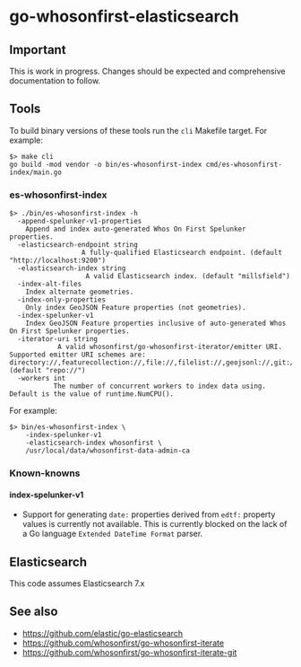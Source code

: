 # go-whosonfirst-elasticsearch

## Important

This is work in progress. Changes should be expected and comprehensive documentation to follow.

## Tools

To build binary versions of these tools run the `cli` Makefile target. For example:

```
$> make cli
go build -mod vendor -o bin/es-whosonfirst-index cmd/es-whosonfirst-index/main.go
```

### es-whosonfirst-index

```
$> ./bin/es-whosonfirst-index -h
  -append-spelunker-v1-properties
	Append and index auto-generated Whos On First Spelunker properties.
  -elasticsearch-endpoint string
    			  A fully-qualified Elasticsearch endpoint. (default "http://localhost:9200")
  -elasticsearch-index string
    		       A valid Elasticsearch index. (default "millsfield")
  -index-alt-files
	Index alternate geometries.
  -index-only-properties
	Only index GeoJSON Feature properties (not geometries).
  -index-spelunker-v1
	Index GeoJSON Feature properties inclusive of auto-generated Whos On First Spelunker properties.
  -iterator-uri string
    		A valid whosonfirst/go-whosonfirst-iterator/emitter URI. Supported emitter URI schemes are: directory://,featurecollection://,file://,filelist://,geojsonl://,git://,repo:// (default "repo://")
  -workers int
    	   The number of concurrent workers to index data using. Default is the value of runtime.NumCPU().
```	

For example:

```
$> bin/es-whosonfirst-index \
	-index-spelunker-v1
	-elasticsearch-index whosonfirst \
	/usr/local/data/whosonfirst-data-admin-ca
```

### Known-knowns

#### index-spelunker-v1

* Support for generating `date:` properties derived from `edtf:` property values is currently not available. This is currently blocked on the lack of a Go language `Extended DateTime Format` parser.

## Elasticsearch

This code assumes Elasticsearch 7.x

## See also

* https://github.com/elastic/go-elasticsearch
* https://github.com/whosonfirst/go-whosonfirst-iterate
* https://github.com/whosonfirst/go-whosonfirst-iterate-git